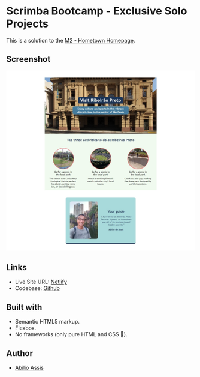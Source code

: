# Scrimba Bootcamp - Exclusive Solo Projects

This is a solution to the [M2 - Hometown Homepage](https://scrimba.com/playlist/prZK4uG).

## Screenshot

![](img/screenshot.jpeg)

## Links

- Live Site URL: [Netlify](https://fanciful-biscochitos-9e0077.netlify.app/)
- Codebase: [Github](https://github.com/abilioassis/hometown-homepage)

## Built with

- Semantic HTML5 markup.
- Flexbox.
- No frameworks (only pure HTML and CSS 🏅).

## Author

- [Abilio Assis](https://www.linkedin.com/in/abilio-assis/)
